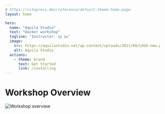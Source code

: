 ```yaml
---
# https://vitepress.dev/reference/default-theme-home-page
layout: home

hero:
  name: "Aquila Studio"
  text: "Docker workshop"
  tagline: "Instructor: อุ้ม อุ้ม"
  image:
    src: https://aquilastudio.net/wp-content/uploads/2021/09/LOGO-new.png
    alt: Aquila Studio
  actions:
    - theme: brand
      text: Get Started
      link: /installing
---
```


# Workshop Overview

![Workshop overview](/DockerWorkshop.gif)

<!-- features: -->
<!--   - title: Feature A -->
<!--     details: Lorem ipsum dolor sit amet, consectetur adipiscing elit -->
<!--   - title: Feature B -->
<!--     details: Lorem ipsum dolor sit amet, consectetur adipiscing elit -->
<!--   - title: Feature C -->
<!--     details: Lorem ipsum dolor sit amet, consectetur adipiscing elit -->
